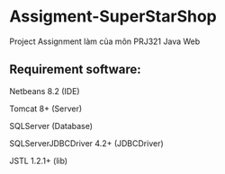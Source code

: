 # Assigment-SuperStarShop
Project Assignment làm của môn PRJ321 Java Web
## Requirement software:
Netbeans 8.2 (IDE)

Tomcat 8+ (Server)

SQLServer (Database)

SQLServerJDBCDriver 4.2+ (JDBCDriver)

JSTL 1.2.1+ (lib)

